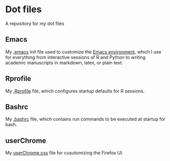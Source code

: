 # Dot files
A repository for my dot files

## Emacs
My [.emacs](files/.emacs) init file used to customize the [Emacs
environment](https://www.gnu.org/software/emacs/), which I use for
everything from interactive sessions of R and Python to writing
academic manuscripts in markdown, latex, or plain text.

## Rprofile
My [.Rprofile](files/.Rprofile) file, which configures startup
defaults for R sessions.

## Bashrc
My [.bashrc](files/.bashrc) file, which contains run commands to be
executed at startup for bash.

## userChrome
My [userChrome.css](files/userChrome.css) file for cusutomizing the
Firefox UI.
